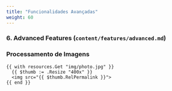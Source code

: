 ```yaml
---
title: "Funcionalidades Avançadas"
weight: 60
---
```


### **6. Advanced Features (`content/features/advanced.md`)**

### Processamento de Imagens
```go-html-template
{{ with resources.Get "img/photo.jpg" }}
  {{ $thumb := .Resize "400x" }}
  <img src="{{ $thumb.RelPermalink }}">
{{ end }}
```
